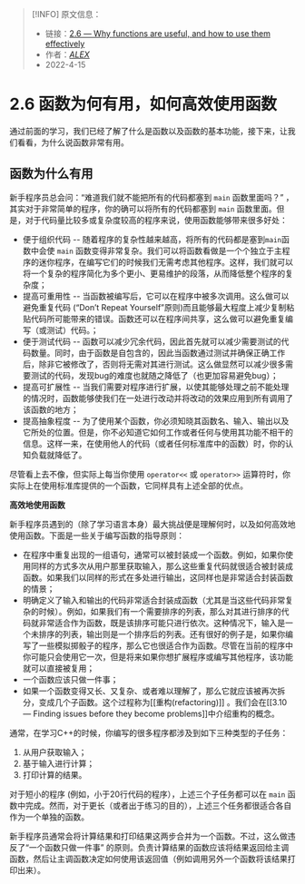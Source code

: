 > [!INFO] 原文信息：
> - 链接：[2.6 — Why functions are useful, and how to use them effectively](https://www.learncpp.com/cpp-tutorial/why-functions-are-useful-and-how-to-use-them-effectively/)
> - 作者：[_ALEX_](https://www.learncpp.com/author/Alex/ "View all posts by Alex")  
> - 2022-4-15

# 2.6 函数为何有用，如何高效使用函数

通过前面的学习，我们已经了解了什么是函数以及函数的基本功能，接下来，让我们看看，为什么说函数非常有用。

## 函数为什么有用

新手程序员总会问：“难道我们就不能把所有的代码都塞到 `main` 函数里面吗？” ，其实对于非常简单的程序，你的确可以将所有的代码都塞到 `main` 函数里面。但是，对于代码量比较多或复杂度较高的程序来说，使用函数能够带来很多好处：

- 便于组织代码 -- 随着程序的复杂性越来越高，将所有的代码都是塞到`main`函数中会使 `main` 函数变得非常复杂。我们可以将函数看做是一个个独立于主程序的迷你程序，在编写它们的时候我们无需考虑其他程序。这样，我们就可以将一个复杂的程序简化为多个更小、更易维护的段落，从而降低整个程序的复杂度；
- 提高可重用性 -- 当函数被编写后，它可以在程序中被多次调用。这么做可以避免重复代码 (“Don’t Repeat Yourself”原则)而且能够最大程度上减少复制粘贴代码所可能带来的错误。函数还可以在程序间共享，这么做可以避免重复编写（或测试）代码。；
- 便于测试代码 -- 函数可以减少冗余代码，因此首先就可以减少需要测试的代码数量。同时，由于函数是自包含的，因此当函数通过测试并确保正确工作后，除非它被修改了，否则将无需对其进行测试。这么做显然可以减少很多需要测试的代码，发现bug的难度也就随之降低了（也更加容易避免bug）；
- 提高可扩展性 -- 当我们需要对程序进行扩展，以使其能够处理之前不能处理的情况时，函数能够使我们在一处进行改动并将改动的效果应用到所有调用了该函数的地方；
- 提高抽象程度 -- 为了使用某个函数，你必须知晓其函数名、输入、输出以及它所处的位置。但是，你不必知道它如何工作或者任何与使用其功能不相干的信息。这样一来，在使用他人的代码（或者任何标准库中的函数）时，你的认知负载就降低了。

尽管看上去不像，但实际上每当你使用 `operator<<` 或 `operator>>` 运算符时，你实际上在使用标准库提供的一个函数，它同样具有上述全部的优点。

**高效地使用函数**

新手程序员遇到的（除了学习语言本身）最大挑战便是理解何时，以及如何高效地使用函数。下面是一些关于编写函数的指导原则：

- 在程序中重复出现的一组语句，通常可以被封装成一个函数。例如，如果你使用同样的方式多次从用户那里获取输入，那么这些重复代码就很适合被封装成函数。如果我们以同样的形式在多处进行输出，这同样也是非常适合封装函数的情景；
- 明确定义了输入和输出的代码非常适合封装成函数（尤其是当这些代码非常复杂的时候）。例如，如果我们有一个需要排序的列表，那么对其进行排序的代码就非常适合作为函数，既是该排序可能只进行依次。这种情况下，输入是一个未排序的列表，输出则是一个排序后的列表。还有很好的例子是，如果你编写了一些模拟掷骰子的程序，那么它也很适合作为函数。尽管在当前的程序中你可能只会使用它一次，但是将来如果你想扩展程序或编写其他程序，该功能就可以直接被复用；
- 一个函数应该只做一件事；
- 如果一个函数变得又长、又复杂、或者难以理解了，那么它就应该被再次拆分，变成几个子函数。这个过程称为[[重构(refactoring)]] 。我们会在[[3.10 — Finding issues before they become problems]]中介绍重构的概念。

通常，在学习C++的时候，你编写的很多程序都涉及到如下三种类型的子任务：

1.  从用户获取输入；
2.  基于输入进行计算；
3.  打印计算的结果。

对于短小的程序 (例如，小于20行代码的程序），上述三个子任务都可以在 `main` 函数中完成。然而，对于更长（或者出于练习的目的），上述三个任务都很适合各自作为一个单独的函数。

新手程序员通常会将计算结果和打印结果这两步合并为一个函数。不过，这么做违反了“一个函数只做一件事” 的原则。负责计算结果的函数应该将结果返回给主调函数，然后让主调函数决定如何使用该返回值（例如调用另外一个函数将该结果打印出来）。